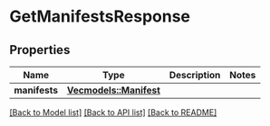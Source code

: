 # GetManifestsResponse

## Properties

Name | Type | Description | Notes
------------ | ------------- | ------------- | -------------
**manifests** | [**Vec<models::Manifest>**](Manifest.md) |  | 

[[Back to Model list]](../README.md#documentation-for-models) [[Back to API list]](../README.md#documentation-for-api-endpoints) [[Back to README]](../README.md)


